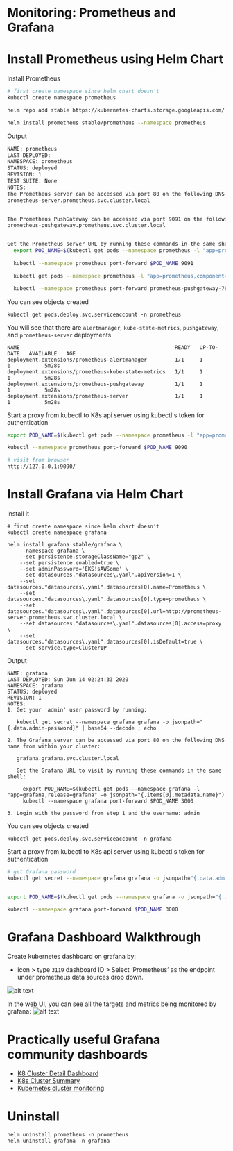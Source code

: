 # Monitoring: Prometheus and Grafana

# Install Prometheus using Helm Chart
Install Prometheus 
```bash
# first create namespace since helm chart doesn't
kubectl create namespace prometheus

helm repo add stable https://kubernetes-charts.storage.googleapis.com/

helm install prometheus stable/prometheus --namespace prometheus 
```

Output
```sh
NAME: prometheus
LAST DEPLOYED: 
NAMESPACE: prometheus
STATUS: deployed
REVISION: 1
TEST SUITE: None
NOTES:
The Prometheus server can be accessed via port 80 on the following DNS name from within your cluster:
prometheus-server.prometheus.svc.cluster.local


The Prometheus PushGateway can be accessed via port 9091 on the following DNS name from within your cluster:
prometheus-pushgateway.prometheus.svc.cluster.local


Get the Prometheus server URL by running these commands in the same shell:
  export POD_NAME=$(kubectl get pods --namespace prometheus -l "app=prometheus,component=pushgateway" -o jsonpath="{.items[0].metadata.name}")
  
  kubectl --namespace prometheus port-forward $POD_NAME 9091

  kubectl get pods --namespace prometheus -l "app=prometheus,component=pushgateway" -o jsonpath="{.items[0].metadata.name}"

  kubectl --namespace prometheus port-forward prometheus-pushgateway-7848796cf-xtkr9 9091

```

You can see objects created
```
kubectl get pods,deploy,svc,serviceaccount -n prometheus
```

You will see that there are `alertmanager`, `kube-state-metrics`, `pushgateway`, and `prometheus-server` deployments
```
NAME                                                  READY   UP-TO-DATE   AVAILABLE   AGE
deployment.extensions/prometheus-alertmanager         1/1     1            1           5m28s
deployment.extensions/prometheus-kube-state-metrics   1/1     1            1           5m28s
deployment.extensions/prometheus-pushgateway          1/1     1            1           5m28s
deployment.extensions/prometheus-server               1/1     1            1           5m28s
```

Start a proxy from kubectl to K8s api server using kubectl's token for authentication
```sh
export POD_NAME=$(kubectl get pods --namespace prometheus -l "app=prometheus,component=server" -o jsonpath="{.items[0].metadata.name}")

kubectl --namespace prometheus port-forward $POD_NAME 9090

# visit from browser
http://127.0.0.1:9090/
```


# Install Grafana via Helm Chart
install it
```
# first create namespace since helm chart doesn't
kubectl create namespace grafana

helm install grafana stable/grafana \
    --namespace grafana \
    --set persistence.storageClassName="gp2" \
    --set persistence.enabled=true \
    --set adminPassword='EKS!sAWSome' \
    --set datasources."datasources\.yaml".apiVersion=1 \
    --set datasources."datasources\.yaml".datasources[0].name=Prometheus \
    --set datasources."datasources\.yaml".datasources[0].type=prometheus \
    --set datasources."datasources\.yaml".datasources[0].url=http://prometheus-server.prometheus.svc.cluster.local \
    --set datasources."datasources\.yaml".datasources[0].access=proxy \
    --set datasources."datasources\.yaml".datasources[0].isDefault=true \
    --set service.type=ClusterIP
```

Output
```
NAME: grafana
LAST DEPLOYED: Sun Jun 14 02:24:33 2020
NAMESPACE: grafana
STATUS: deployed
REVISION: 1
NOTES:
1. Get your 'admin' user password by running:

   kubectl get secret --namespace grafana grafana -o jsonpath="{.data.admin-password}" | base64 --decode ; echo

2. The Grafana server can be accessed via port 80 on the following DNS name from within your cluster:

   grafana.grafana.svc.cluster.local

   Get the Grafana URL to visit by running these commands in the same shell:

     export POD_NAME=$(kubectl get pods --namespace grafana -l "app=grafana,release=grafana" -o jsonpath="{.items[0].metadata.name}")
     kubectl --namespace grafana port-forward $POD_NAME 3000

3. Login with the password from step 1 and the username: admin
```

You can see objects created
```
kubectl get pods,deploy,svc,serviceaccount -n grafana
```

Start a proxy from kubectl to K8s api server using kubectl's token for authentication
```sh
# get Grafana password
kubectl get secret --namespace grafana grafana -o jsonpath="{.data.admin-password}" | base64 --decode ; echo


export POD_NAME=$(kubectl get pods --namespace grafana -o jsonpath="{.items[0].metadata.name}")

kubectl --namespace grafana port-forward $POD_NAME 3000
```

# Grafana Dashboard Walkthrough
Create kubernetes dashboard on grafana by:
+ icon > type `3119` dashboard ID > Select ‘Prometheus’ as the endpoint under prometheus data sources drop down.

![alt text](../imgs/grafana_setting.png "grafana setting")


In the web UI, you can see all the targets and metrics being monitored by grafana:
![alt text](../imgs/grafana_dashboard.png "grafana Dashboard")


# Practically useful Grafana community dashboards 

- [K8 Cluster Detail Dashboard](https://grafana.com/grafana/dashboards/10856)
- [K8s Cluster Summary](https://grafana.com/grafana/dashboards/8685)
- [Kubernetes cluster monitoring](https://grafana.com/grafana/dashboards/315)


# Uninstall 
```
helm uninstall prometheus -n prometheus
helm uninstall grafana -n grafana
```